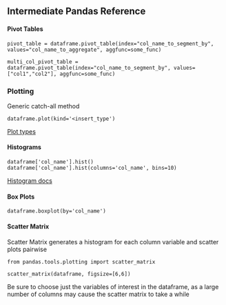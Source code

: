 ## Intermediate Pandas Reference

#### Pivot Tables
    pivot_table = dataframe.pivot_table(index="col_name_to_segment_by", values="col_name_to_aggregate", aggfunc=some_func)

    multi_col_pivot_table = dataframe.pivot_table(index="col_name_to_segment_by", values=["col1","col2"], aggfunc=some_func)

### Plotting
Generic catch-all method

    dataframe.plot(kind='<insert_type')

[Plot types](http://pandas.pydata.org/pandas-docs/stable/generated/pandas.DataFrame.plot.html)
#### Histograms
    dataframe['col_name'].hist()
    dataframe['col_name'].hist(columns='col_name', bins=10)
[Histogram docs](http://pandas.pydata.org/pandas-docs/stable/generated/pandas.DataFrame.hist.html#pandas.DataFrame.hist)
#### Box Plots
    dataframe.boxplot(by='col_name')

#### Scatter Matrix
Scatter Matrix generates a histogram for each column variable and scatter plots pairwise

    from pandas.tools.plotting import scatter_matrix

    scatter_matrix(dataframe, figsize=[6,6])

Be sure to choose just the variables of interest in the dataframe, as a large number of columns may cause the scatter matrix to take a while
